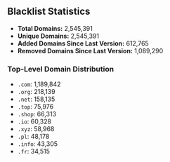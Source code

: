 ## Blacklist Statistics

- **Total Domains:** 2,545,391
- **Unique Domains:** 2,545,391
- **Added Domains Since Last Version:** 612,765
- **Removed Domains Since Last Version:** 1,089,290

### Top-Level Domain Distribution

-  `.com`: 1,189,842
-  `.org`: 218,139
-  `.net`: 158,135
-  `.top`: 75,976
-  `.shop`: 66,313
-  `.io`: 60,328
-  `.xyz`: 58,968
-  `.pl`: 48,178
-  `.info`: 43,305
-  `.fr`: 34,515
